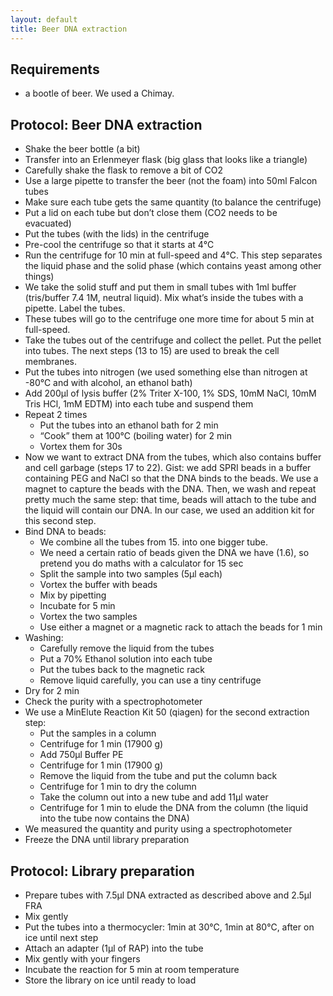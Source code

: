 ```yaml
---
layout: default
title: Beer DNA extraction
---
```


## Requirements

- a bootle of beer. We used a Chimay.

## Protocol: Beer DNA extraction

- Shake the beer bottle (a bit)
- Transfer into an Erlenmeyer flask (big glass that looks like a triangle)
- Carefully shake the flask to remove a bit of CO2
- Use a large pipette to transfer the beer (not the foam) into 50ml Falcon tubes
- Make sure each tube gets the same quantity (to balance the centrifuge)
- Put a lid on each tube but don’t close them (CO2 needs to be evacuated)
- Put the tubes (with the lids) in the centrifuge
- Pre-cool the centrifuge so that it starts at 4℃
- Run the centrifuge for 10 min at full-speed and 4℃. This step separates the liquid phase and the solid phase (which contains yeast among other things)
- We take the solid stuff and put them in small tubes with 1ml buffer (tris/buffer 7.4 1M, neutral liquid). Mix what’s inside the tubes with a pipette. Label the tubes.
- These tubes will go to the centrifuge one more time for about 5 min at full-speed.
- Take the tubes out of the centrifuge and collect the pellet. Put the pellet into tubes. The next steps (13 to 15) are used to break the cell membranes.
- Put the tubes into nitrogen (we used something else than nitrogen at -80℃ and with alcohol, an ethanol bath)
- Add 200µl of lysis buffer (2% Triter X-100, 1% SDS, 10mM NaCl, 10mM Tris HCl, 1mM EDTM) into each tube and suspend them
- Repeat 2 times
  - Put the tubes into an ethanol bath for 2 min
  - “Cook” them at 100℃ (boiling water) for 2 min
  - Vortex them for 30s
- Now we want to extract DNA from the tubes, which also contains buffer and cell garbage (steps 17 to 22). Gist: we add SPRI beads in a buffer containing PEG and NaCl so that the DNA binds to the beads. We use a magnet to capture the beads with the DNA. Then, we wash and repeat pretty much the same step: that time, beads will attach to the tube and the liquid will contain our DNA. In our case, we used an addition kit for this second step.
- Bind DNA to beads:
  - We combine all the tubes from 15. into one bigger tube.
  - We need a certain ratio of beads given the DNA we have (1.6), so pretend you do maths with a calculator for 15 sec
  - Split the sample into two samples (5µl each)
  - Vortex the buffer with beads
  - Mix by pipetting
  - Incubate for 5 min
  - Vortex the two samples
  - Use either a magnet or a magnetic rack to attach the beads for 1 min
- Washing:
  - Carefully remove the liquid from the tubes
  - Put a 70% Ethanol solution into each tube
  - Put the tubes back to the magnetic rack
  - Remove liquid carefully, you can use a tiny centrifuge
- Dry for 2 min
- Check the purity with a spectrophotometer
- We use a MinElute Reaction Kit 50 (qiagen) for the second extraction step:
  - Put the samples in a column
  - Centrifuge for 1 min (17900 g)
  - Add 750µl Buffer PE
  - Centrifuge for 1 min (17900 g)
  - Remove the liquid from the tube and put the column back
  - Centrifuge for 1 min to dry the column
  - Take the column out into a new tube and add 11µl water
  - Centrifuge for 1 min to elude the DNA from the column (the liquid into the tube now contains the DNA)
- We measured the quantity and purity using a spectrophotometer
- Freeze the DNA until library preparation

## Protocol: Library preparation

- Prepare tubes with 7.5µl DNA extracted as described above and 2.5µl FRA
- Mix gently
- Put the tubes into a thermocycler: 1min at 30℃, 1min at 80℃, after on ice until next step
- Attach an adapter (1µl of RAP) into the tube
- Mix gently with your fingers
- Incubate the reaction for 5 min at room temperature
- Store the library on ice until ready to load
